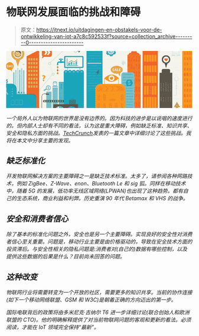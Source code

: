 # 物联网发展面临的挑战和障碍

> 原文：<https://itnext.io/uitdagingen-en-obstakels-voor-de-ontwikkeling-van-iot-a7c8c592533f?source=collection_archive---------0----------------------->

![](img/427ed1b676349002e91b4784efbd4a2d.png)

*一个局外人以为物联网的世界是没有边界的。因为科技的进步是以说唱的速度进行的。但内部人士却有不同的看法，认为这是重大障碍，例如缺乏标准、知识共享、安全和隐私方面的挑战。[TechCrunch](http://techcrunch.com/2016/02/25/the-politics-of-the-internet-of-things/)发表的一篇文章中详细讨论了这些挑战。我将在本文中分享主要的发现。*

## *缺乏标准化*

*开发物联网解决方案的主要障碍之一是缺乏技术标准。太多了，请参阅各种网路技术，例如 ZigBee、Z-Wave、enon、Bluetooth Le 和 sig 狐。同样在移动技术中，随着 5G 的发展，低功率无线区域网络(LPWAN)也出现了这种趋势。都有自己的生态系统，商业利益和利弊。历史重演 90 年代 Betamax 和 VHS 的战争。*

## *安全和消费者信心*

*除了基本的标准化问题之外，安全也是另一个主要障碍。实现良好的安全性对消费者信心至关重要。问题是，移动行业主要是由价格驱动的，导致在安全技术方面的投资滞后。与安全性相关的隐私问题是:消费者对(自己的)数据有哪些控制，以及提供这些数据的后果是什么？目前尚未回答的问题。*

## *这种改变*

*物联网行业将需要转变为一个开放的社区，需要更多的知识共享。当前的协作连接(如下一个移动网络联盟、GSM 和 W3C)是朝着正确的方向迈出的第一步。*

*国际电联背后的政策将由多米尼克·吉纳尔 T6 进一步详细讨论(联合创始人和欧洲联盟的 CTO)。他的明确解释提供了对当前物联网问题的客观和更新的看法。必须阅读，才能在 IoT 领域完全保持“最新”。*